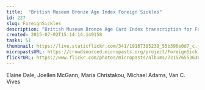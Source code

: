 ```yaml
---
title:  "British Museum Bronze Age Index Foreign Sickles"
id: 227
slug: ForeignSickles
description: "British Museum Bronze Age Card Index transcription for Foreign Sickles."
created: 2015-07-02T15:14:14.149158
tasks: 51
thumbnail: https://live.staticflickr.com/341/19167305238_55b396e0d7_c.jpg
micropastsURL: https://crowdsourced.micropasts.org/project/ForeignSickles
flickrURL: https://www.flickr.com/photos/micropasts/albums/72157655363653275
---
```

Elaine Dale, Joellen McGann, Maria Christakou, Michael Adams, Van C. Vives
